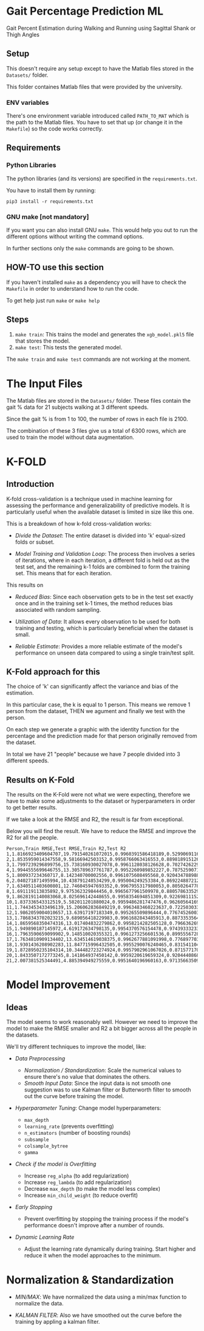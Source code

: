 # Gait Percentage Prediction ML
Gait Percent Estimation during Walking and Running using Sagittal Shank or Thigh Angles

## Setup

This doesn't require any setup except to have the Matlab files stored in the `Datasets/` folder.

This folder containes Matlab files that were provided by the university.

### ENV variables

There's one environment variable introduced called `PATH_TO_MAT` which is the path to the
Matlab files. You have to set that up (or change it in the `Makefile`) so the code works
correctly.

## Requirements

### Python Libraries

The python libraries (and its versions) are specified in the `requirements.txt`.

You have to install them by running:

```
pip3 install -r requirements.txt
```

### GNU make [not mandatory]

If you want you can also install GNU `make`. This would help you out to run the different
options without writing the command options.

In further sections only the `make` commands are going to be shown.

## HOW-TO use this section

If you haven't installed `make` as a dependency you will have to check the `Makefile` in order
to understand how to run the code.

To get help just run `make` or `make help`

## Steps

1. `make train`: This trains the model and generates the `xgb_model.pkl5` file that stores the model.
1. `make test`: This tests the generated model.

The `make train` and `make test` commands are not working at the moment.

# The Input Files

The Matlab files are stored in the `Datasets/` folder. These files contain the gait % data for
21 subjects walking at 3 different speeds.

Since the gait % is from 1 to 100, the number of rows in each file is 2100.

The combination of these 3 files give us a total of 6300 rows, which are used to train the model
without data augmentation.


# K-FOLD

## Introduction

K-fold cross-validation is a technique used in machine learning for assessing the performance
and generalizability of predictive models. It is particularly useful when the available dataset
is limited in size like this one.

This is a breakdown of how k-fold cross-validation works:

- *Divide the Dataset*: The entire dataset is divided into 'k' equal-sized folds or subset.

- *Model Training and Validation Loop*: The process then involves a series of iterations,
   where in each iteration, a different fold is held out as the test set, and the remaining k-1
   folds are combined to form the training set. This means that for each iteration.

This results on

- *Reduced Bias*: Since each observation gets to be in the test set exactly once and in the
  training set k-1 times, the method reduces bias associated with random sampling.

- *Utilization of Data*: It allows every observation to be used for both training and testing,
  which is particularly beneficial when the dataset is small.

- *Reliable Estimate*: Provides a more reliable estimate of the model's performance on unseen
  data compared to using a single train/test split.

## K-Fold approach for this

The choice of 'k' can significantly affect the variance and bias of the estimation.

In this particular case, the k is equal to 1 person. This means we remove 1 person from the dataset,
THEN we agument and finally we test with the person.

On each step we generate a graphic with the identity function for the percentage and the prediction
made for that person originally removed from the dataset.

In total we have 21 "people" because we have 7 people divided into 3 different speeds.

## Results on K-Fold

The results on the K-Fold were not what we were expecting, therefore we have to
make some adjustments to the dataset or hyperparameters in order to get better results.

If we take a look at the RMSE and R2, the result is far from exceptional.

Below you will find the result. We have to reduce the RMSE and improve the R2 for all the
people.

```
Person,Train RMSE,Test RMSE,Train R2,Test R2
1,1.8166923409604707,19.791540261072015,0.9960391586418189,0.5299069116043991
2,1.8535959014347558,9.58166942503152,0.9958766063416553,0.889818915126812
3,1.7997239296899756,15.738160930027078,0.9961128038126628,0.7027426229109741
4,1.9944555699646755,13.305789637761787,0.9952260989852227,0.7875259071294702
5,1.800937234360717,8.142340700002556,0.9961075608495568,0.9204347889889972
6,2.040271871495994,10.438791248534299,0.995004249253384,0.8692248872121497
7,1.6340511403600801,12.746045947693352,0.9967955317980053,0.8050264778869366
8,1.691119113835892,9.975362329844456,0.9965677961509978,0.8805786335293371
9,1.8628191140083068,8.025696142448655,0.9958354694851309,0.9226981115260543
10,1.837336543312519,5.582011201880024,0.9959486281747476,0.9626056416946726
11,1.7443453433496139,15.206062836849219,0.9963483460223637,0.7225030339055423
12,1.9862059004010657,13.63917197183349,0.995265509896444,0.7767452600333055
13,1.7868343702023215,9.689056418229983,0.9961682843485913,0.887335356404868
14,1.8659568350474316,13.017404832279862,0.9958214282505128,0.796636269345979
15,1.949890187145972,4.619172634798135,0.9954370576154478,0.9743933323371522
16,1.7963590659099902,9.148510020355321,0.9961273256601536,0.8995556728562355
17,1.7634810909134402,13.634514619038375,0.9962677881091998,0.776897703094184
18,1.9301436208902283,11.847715996432505,0.9955290076240465,0.831541104911944
19,1.8728950235104314,10.344482723274924,0.9957902961067026,0.8715771703424742
20,1.8433507172773245,8.141864937450142,0.9959220619659324,0.9204440868170657
21,2.007381525344491,4.885394949275559,0.9951640196960163,0.9713566350910205
```

# Model Improvement

## Ideas

The model seems to work reasonably well. However we need to improve the model to make the
RMSE smaller and R2 a bit bigger across all the people in the datasets.

We'll try different techniques to improve the model, like:

- *Data Preprocessing*
    - *Normalization / Standardization*: Scale the numerical values to ensure there's no value that dominates the others.
    - *Smooth Input Data*: Since the input data is not smooth one suggestion was to use Kalman
       filter or Butterworth filter to smooth out the curve before training the model.

- *Hyperparameter Tuning*: Change model hyperparameters:
    - `max_depth`
    - `learning_rate` (prevents overfitting)
    - `n_estimators` (number of boosting rounds)
    - `subsample`
    - `colsample_bytree`
    - `gamma`

- *Check if the model is Overfitting*
    - Increase `reg_alpha` (to add regularization)
    - Increase `reg_lambda` (to add regularization)
    - Decrease `max_depth` (to make the model less complex)
    - Increase `min_child_weight` (to reduce overfit)

- *Early Stopping*
    - Prevent overfitting by stopping the training process if the model's performance doesn't
      improve after a number of rounds.

- *Dynamic Learning Rate*
    - Adjust the learning rate dynamically during training. Start higher and reduce it when the model approaches to the minimum.

# Normalization & Standardization

- *MIN/MAX*: We have normalized the data using a min/max function to normalize the data.

- *KALMAN FILTER*: Also we have smoothed out the curve before the training by appling a kalman filter.

